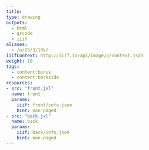 ```yaml
---
title:
type: drawing
outputs:
  - html
  - qrcode
  - iiif
aliases:
  - /n/25/3/10k/
iiifContext: http://iiif.io/api/image/2/context.json
weight: 10
tags:
  - content:bonus
  - content:backside
resources:
- src: "front.jxl"
  name: front
  params:
    iiif: front/info.json
    hint: non-paged
- src: "back.jxl"
  name: back
  params:
    iiif: back/info.json
    hint: non-paged
---
```

